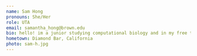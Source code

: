 ```yaml
---
name: Sam Hong
pronouns: She/Her
role: UTA 
email: samantha_hong@brown.edu
bio: hello! im a junior studying computational biology and in my free time i spend an unhealthy amount of time on tiktok and netflix, but recently have been also enjoying knitting and jigsaw puzzles :-)
hometown: Diamond Bar, California
photo: sam-h.jpg
---
```


